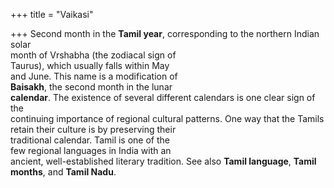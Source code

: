 +++
title = "Vaikasi"

+++
Second month in the **Tamil year**, corresponding to the northern Indian solar  
month of Vrshabha (the zodiacal sign of  
Taurus), which usually falls within May  
and June. This name is a modification of  
**Baisakh**, the second month in the lunar  
**calendar**. The existence of several different calendars is one clear sign of the  
continuing importance of regional cultural patterns. One way that the Tamils  
retain their culture is by preserving their  
traditional calendar. Tamil is one of the  
few regional languages in India with an  
ancient, well-established literary tradition. See also **Tamil language**, **Tamil**  
**months**, and **Tamil Nadu**.